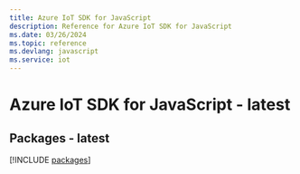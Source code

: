 ```yaml
---
title: Azure IoT SDK for JavaScript
description: Reference for Azure IoT SDK for JavaScript
ms.date: 03/26/2024
ms.topic: reference
ms.devlang: javascript
ms.service: iot
---
```

# Azure IoT SDK for JavaScript - latest
## Packages - latest
[!INCLUDE [packages](iot-index.md)]